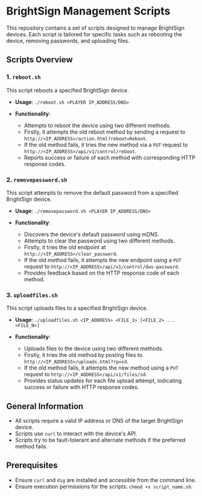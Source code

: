 # BrightSign Management Scripts

This repository contains a set of scripts designed to manage BrightSign devices. Each script is tailored for specific tasks such as rebooting the device, removing passwords, and uploading files.

## Scripts Overview

### 1. `reboot.sh`

This script reboots a specified BrightSign device.

- **Usage**: `./reboot.sh <PLAYER IP_ADDRESS/DNS>`
  
- **Functionality**:
  - Attempts to reboot the device using two different methods.
  - Firstly, it attempts the old reboot method by sending a request to `http://<IP_ADDRESS>/action.html?reboot=Reboot`.
  - If the old method fails, it tries the new method via a `PUT` request to `http://<IP_ADDRESS>/api/v1/control/reboot`.
  - Reports success or failure of each method with corresponding HTTP response codes.

### 2. `removepassword.sh`

This script attempts to remove the default password from a specified BrightSign device.

- **Usage**: `./removepassword.sh <PLAYER IP_ADDRESS/DNS>`
  
- **Functionality**:
  - Discovers the device's default password using mDNS.
  - Attempts to clear the password using two different methods.
  - Firstly, it tries the old endpoint at `http://<IP_ADDRESS>/clear_password`.
  - If the old method fails, it attempts the new endpoint using a `PUT` request to `http://<IP_ADDRESS>/api/v1/control/dws-password`.
  - Provides feedback based on the HTTP response code of each method.

### 3. `uploadfiles.sh`

This script uploads files to a specified BrightSign device.

- **Usage**: `./uploadfiles.sh <IP_ADDRESS> <FILE_1> [<FILE_2> ... <FILE_N>]`
  
- **Functionality**:
  - Uploads files to the device using two different methods.
  - Firstly, it tries the old method by posting files to `http://<IP_ADDRESS>/uploads.html?rp=sd`.
  - If the old method fails, it attempts the new method using a `PUT` request to `http://<IP_ADDRESS>/api/v1/files/sd`.
  - Provides status updates for each file upload attempt, indicating success or failure with HTTP response codes.

## General Information

- All scripts require a valid IP address or DNS of the target BrightSign device.
- Scripts use `curl` to interact with the device's API.
- Scripts try to be fault-tolerant and alternate methods if the preferred method fails.

## Prerequisites

- Ensure `curl` and `dig` are installed and accessible from the command line.
- Ensure execution permissions for the scripts: `chmod +x script_name.sh`.